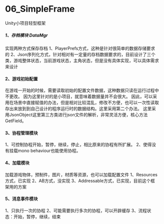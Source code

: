 # 06_SimpleFrame
Unity小项目轻型框架

##### 1、存档模块 DataMgr
实现两种方式保存存档
1、PlayerPrefs方式，这种是针对很简单的数据存储要求的
2、Json序列化方式，针对相对有一定量的存档数据要求的，目前设计了三个类，游戏整体状态，当前游戏状态，主角状态，但是没有具体实现，可以具体需求来设计

#### 2、游戏初始配置
在游戏一开始的时候，需要读取初始的配置文件数据，这种数据只读在运行过程中不更改。
因为这里针对的是小项目，就意味着数据量并不会很大。
因此，可以采用在场景中直接赋值的办法，但是相对比较混乱，修改不方便，也可以一次性读取存出来放到到自己设计的程序运行时的数据结构。这里采用第二个办法。
这里采用JsonObject这里第三方类进行json文件的解析，非常灵活方便，核心方法GetField。

#### 3、协程管理模块
1、可控制协程开始，暂停，继续，停止，相比原来的协程有所扩展。
2、使得没有挂载mono behaviour也能使用协程。

#### 4、加载模块
加载游戏物体，预制件，图片，材质等资源，也可以加载配置文件
1、Resources方式，已实现
2、AB方式，没实现
3、Addressable方式，已实现，目前这个框架用的方案

#### 5、消息事件模块
1、只执行一次的协程
2、可能需要执行多次的协程，可以开辟缓存
3、流程状态：开始，暂停，继续，结束
